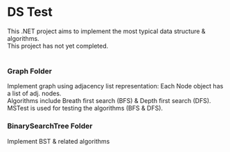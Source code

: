 # DS Test
This .NET project aims to implement the most typical data structure & algorithms. <br />
This project has not yet completed.  <br /><br />

<h3>Graph Folder</h3>
Implement graph using adjacency list representation: Each Node object has a list of adj. nodes.  <br />
Algorithms include Breath first search (BFS) & Depth first search (DFS). <br />
MSTest is used for testing the algorithms (BFS & DFS).

<h3>BinarySearchTree Folder</h3>
Implement BST & related algorithms
